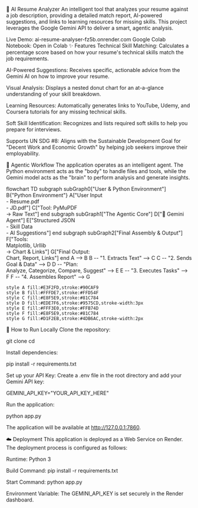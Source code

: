📄 AI Resume Analyzer
An intelligent tool that analyzes your resume against a job description, providing a detailed match report, AI-powered suggestions, and links to learning resources for missing skills. This project leverages the Google Gemini API to deliver a smart, agentic analysis.

Live Demo: ai-resume-analyser-fz5b.onrender.com
Google Colab Notebook: Open in Colab
✨ Features
Technical Skill Matching: Calculates a percentage score based on how your resume's technical skills match the job requirements.

AI-Powered Suggestions: Receives specific, actionable advice from the Gemini AI on how to improve your resume.

Visual Analysis: Displays a nested donut chart for an at-a-glance understanding of your skill breakdown.

Learning Resources: Automatically generates links to YouTube, Udemy, and Coursera tutorials for any missing technical skills.

Soft Skill Identification: Recognizes and lists required soft skills to help you prepare for interviews.

Supports UN SDG #8: Aligns with the Sustainable Development Goal for "Decent Work and Economic Growth" by helping job seekers improve their employability.

🤖 Agentic Workflow
The application operates as an intelligent agent. The Python environment acts as the "body" to handle files and tools, while the Gemini model acts as the "brain" to perform analysis and generate insights.

flowchart TD
    subgraph subGraph0["User & Python Environment"]
        B{"Python Environment"}
        A["User Input<br>- Resume.pdf<br>- JD.pdf"]
        C["Tool: PyMuPDF<br>→ Raw Text"]
    end
    subgraph subGraph1["The Agentic Core"]
        D["🧠 Gemini Agent"]
        E["Structured JSON<br>- Skill Data<br>- AI Suggestions"]
    end
    subgraph subGraph2["Final Assembly & Output"]
        F["Tools:<br>Matplotlib, Urllib<br>→ Chart & Links"]
        G["Final Output:<br>Chart, Report, Links"]
    end
    A --> B
    B -- "1. Extracts Text" --> C
    C -- "2. Sends Goal & Data" --> D
    D -- "Plan:<br>Analyze, Categorize, Compare, Suggest" --> E
    E -- "3. Executes Tasks" --> F
    F -- "4. Assembles Report" --> G

    style A fill:#E3F2FD,stroke:#90CAF9
    style B fill:#FFFDE7,stroke:#FFD54F
    style C fill:#E8F5E9,stroke:#81C784
    style D fill:#EDE7F6,stroke:#9575CD,stroke-width:3px
    style E fill:#FFF3E0,stroke:#FFB74D
    style F fill:#E8F5E9,stroke:#81C784
    style G fill:#D1F2EB,stroke:#4DB6AC,stroke-width:2px

🚀 How to Run Locally
Clone the repository:

git clone <your-repo-url>
cd <your-repo-directory>

Install dependencies:

pip install -r requirements.txt

Set up your API Key:
Create a .env file in the root directory and add your Gemini API key:

GEMINI_API_KEY="YOUR_API_KEY_HERE"

Run the application:

python app.py

The application will be available at http://127.0.0.1:7860.

☁️ Deployment
This application is deployed as a Web Service on Render. The deployment process is configured as follows:

Runtime: Python 3

Build Command: pip install -r requirements.txt

Start Command: python app.py

Environment Variable: The GEMINI_API_KEY is set securely in the Render dashboard.
